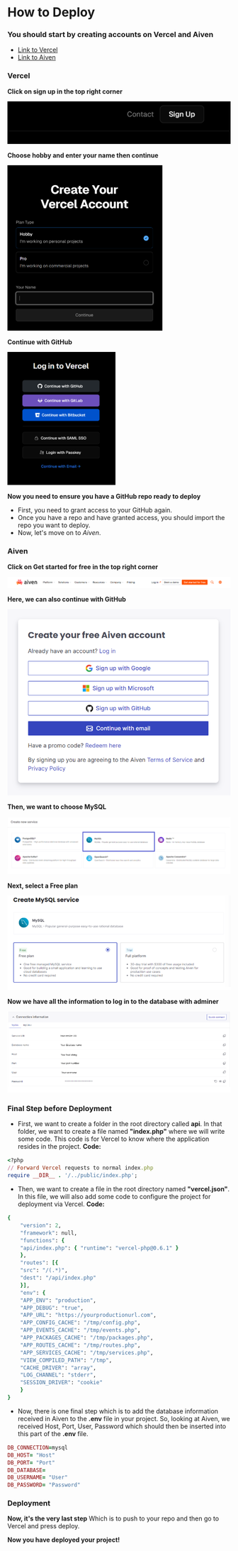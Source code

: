 # How to Deploy

### You should start by creating accounts on Vercel and Aiven

- [Link to Vercel](https://vercel.com/login)
- [Link to Aiven](https://aiven.io)

### Vercel

**Click on sign up in the top right corner**

<img src="./images/image-2.png" alt="Vercel Sign Up">
<br>

**Choose hobby and enter your name then continue**

<img src="./images/image-4.png" width=350 alt="Vercel Create Account">
<br>

**Continue with GitHub**

<img src="./images/image-1.png" height=300 alt="Vercel Login">
<br>

**Now you need to ensure you have a GitHub repo ready to deploy**

- First, you need to grant access to your GitHub again.
- Once you have a repo and have granted access, you should import the repo you want to deploy.
- Now, let's move on to *Aiven*.

### Aiven

**Click on Get started for free in the top right corner**

<img src="./images/image.png" alt="Aiven Start">
<br>

**Here, we can also continue with GitHub**

<img src="./images/image-5.png" alt="Aiven Create account">
<br>

**Then, we want to choose MySQL**

<img src="./images/image-6.png" alt="Aiven MySQL">
<br>

**Next, select a Free plan**

<img src="./images/image-7.png" alt="Aiven Free">
<br>

**Now we have all the information to log in to the database with adminer**

<img src="./images/image-8.png" alt="Aiven db info">
<br>

### Final Step before Deployment

- First, we want to create a folder in the root directory called **api**. In that folder, we want to create a file named **"index.php"** where we will write some code. This code is for Vercel to know where the application resides in the project. **Code:**

```ruby
<?php
// Forward Vercel requests to normal index.php
require __DIR__ . '/../public/index.php';
```

- Then, we want to create a file in the root directory named **"vercel.json"**. In this file, we will also add some code to configure the project for deployment via Vercel.
**Code:**

```ruby
{
    "version": 2,
    "framework": null,
    "functions": {
    "api/index.php": { "runtime": "vercel-php@0.6.1" }
    },
    "routes": [{
    "src": "/(.*)",
    "dest": "/api/index.php"
    }],
    "env": {
    "APP_ENV": "production",
    "APP_DEBUG": "true",
    "APP_URL": "https://yourproductionurl.com",
    "APP_CONFIG_CACHE": "/tmp/config.php",
    "APP_EVENTS_CACHE": "/tmp/events.php",
    "APP_PACKAGES_CACHE": "/tmp/packages.php",
    "APP_ROUTES_CACHE": "/tmp/routes.php",
    "APP_SERVICES_CACHE": "/tmp/services.php",
    "VIEW_COMPILED_PATH": "/tmp",
    "CACHE_DRIVER": "array",
    "LOG_CHANNEL": "stderr",
    "SESSION_DRIVER": "cookie"
    }
}
```

- Now, there is one final step which is to add the database information received in Aiven to the **.env** file in your project. So, looking at Aiven, we received Host, Port, User, Password which should then be inserted into this part of the **.env** file.

```ruby
DB_CONNECTION=mysql
DB_HOST= "Host"
DB_PORT= "Port"
DB_DATABASE= 
DB_USERNAME= "User"
DB_PASSWORD= "Password"
```

### Deployment

**Now, it's the very last step**
Which is to push to your repo and then go to Vercel and press deploy.

**Now you have deployed your project!**
